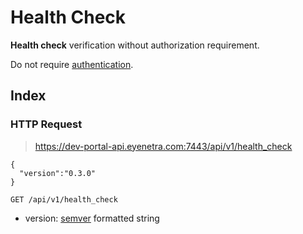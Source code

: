 # Health Check

**Health check** verification without authorization requirement.

<aside class="warn">
Do not require <a href="#basic-authentication">authentication</a>.
</aside>

## Index

### HTTP Request

> https://dev-portal-api.eyenetra.com:7443/api/v1/health_check

````
{
  "version":"0.3.0"
}
````

`GET /api/v1/health_check`

* version: [semver](http://semver.org) formatted string
